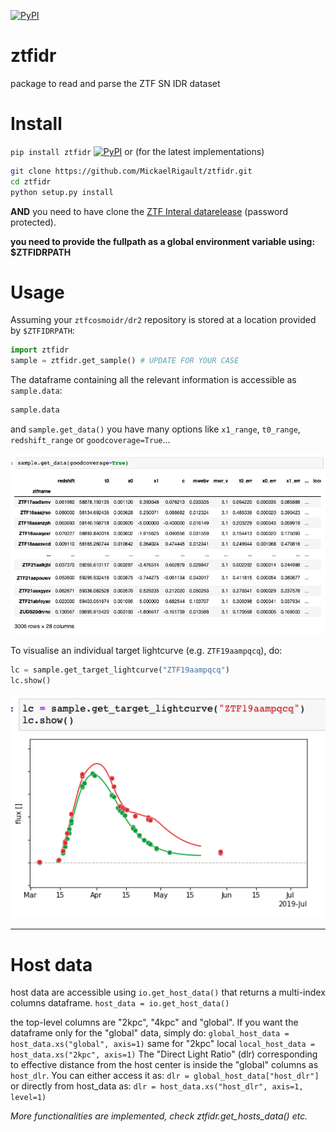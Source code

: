 [![PyPI](https://img.shields.io/pypi/v/ztfidr.svg?style=flat-square)](https://pypi.python.org/pypi/ztfidr)

# ztfidr
package to read and parse the ZTF SN IDR dataset

# Install
 `pip install ztfidr` [![PyPI](https://img.shields.io/pypi/v/ztfidr.svg?style=flat-square)](https://pypi.python.org/pypi/ztfidr)
 or (for the latest implementations)
 ```bash
 git clone https://github.com/MickaelRigault/ztfidr.git
 cd ztfidr
 python setup.py install
 ```
**AND**
you need to have clone the [ZTF Interal datarelease](https://github.com/ZwickyTransientFacility/ztfcosmoidr) (password protected).

**you need to provide the fullpath as a global environment variable using: $ZTFIDRPATH**

# Usage

Assuming your `ztfcosmoidr/dr2` repository is stored at a location provided by `$ZTFIDRPATH`:
```python
import ztfidr
sample = ztfidr.get_sample() # UPDATE FOR YOUR CASE
```

The dataframe containing all the relevant information is accessible as `sample.data`:
```python
sample.data
```
and `sample.get_data()` you have many options like `x1_range`, `t0_range`, `redshift_range` or `goodcoverage=True`...

<p align="left">
  <img src="images/example_data.png" width="900" title="data">
</p>


To visualise an individual target lightcurve (e.g. `ZTF19aampqcq`), do:
```python
lc = sample.get_target_lightcurve("ZTF19aampqcq")
lc.show()
```
<p align="left">
  <img src="images/example_show_target.png" width="900" title="show_target">
</p>

***
# Host data

host data are accessible using `io.get_host_data()` that returns a multi-index columns dataframe. 
`host_data = io.get_host_data()`

the top-level columns are "2kpc", "4kpc" and "global".
If you want the dataframe only for the "global" data, simply do:
`global_host_data = host_data.xs("global", axis=1)` 
same for "2kpc" local
`local_host_data = host_data.xs("2kpc", axis=1)` 
The "Direct Light Ratio" (dlr) corresponding to effective distance from the host center is inside the "global" columns as `host_dlr`.
You can either access it as:
`dlr = global_host_data["host_dlr"]`
or directly from host_data as:
`dlr = host_data.xs("host_dlr", axis=1, level=1)`

*More functionalities are implemented, check ztfidr.get_hosts_data() etc.*
